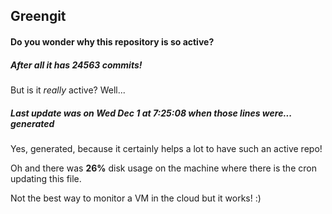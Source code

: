 ## Greengit

#### Do you wonder why this repository is so active?

##### After all it has 24563 commits!

But is it *really* active? Well...

##### Last update was on Wed Dec 1 at 7:25:08 when those lines were... generated

Yes, generated, because it certainly helps a lot to have such an active repo!

Oh and there was **26%** disk usage on the machine
where there is the cron updating this file.

Not the best way to monitor a VM in the cloud but it works! :)
